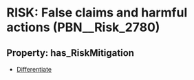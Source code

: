 # RISK: __False claims and harmful actions__ (PBN__Risk_2780)

## Property: has_RiskMitigation

* [Differentiate](PBN__Mitigation_874)

